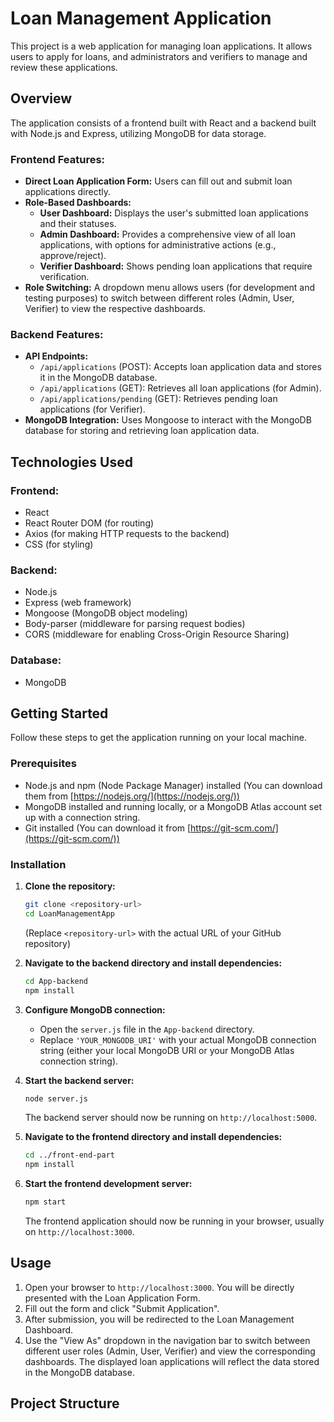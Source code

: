 # Loan Management Application

This project is a web application for managing loan applications. It allows users to apply for loans, and administrators and verifiers to manage and review these applications.

## Overview

The application consists of a frontend built with React and a backend built with Node.js and Express, utilizing MongoDB for data storage.

### Frontend Features:

* **Direct Loan Application Form:** Users can fill out and submit loan applications directly.
* **Role-Based Dashboards:**
    * **User Dashboard:** Displays the user's submitted loan applications and their statuses.
    * **Admin Dashboard:** Provides a comprehensive view of all loan applications, with options for administrative actions (e.g., approve/reject).
    * **Verifier Dashboard:** Shows pending loan applications that require verification.
* **Role Switching:** A dropdown menu allows users (for development and testing purposes) to switch between different roles (Admin, User, Verifier) to view the respective dashboards.

### Backend Features:

* **API Endpoints:**
    * `/api/applications` (POST): Accepts loan application data and stores it in the MongoDB database.
    * `/api/applications` (GET): Retrieves all loan applications (for Admin).
    * `/api/applications/pending` (GET): Retrieves pending loan applications (for Verifier).
* **MongoDB Integration:** Uses Mongoose to interact with the MongoDB database for storing and retrieving loan application data.

## Technologies Used

### Frontend:

* React
* React Router DOM (for routing)
* Axios (for making HTTP requests to the backend)
* CSS (for styling)

### Backend:

* Node.js
* Express (web framework)
* Mongoose (MongoDB object modeling)
* Body-parser (middleware for parsing request bodies)
* CORS (middleware for enabling Cross-Origin Resource Sharing)

### Database:

* MongoDB

## Getting Started

Follow these steps to get the application running on your local machine.

### Prerequisites

* Node.js and npm (Node Package Manager) installed (You can download them from [https://nodejs.org/](https://nodejs.org/))
* MongoDB installed and running locally, or a MongoDB Atlas account set up with a connection string.
* Git installed (You can download it from [https://git-scm.com/](https://git-scm.com/))

### Installation

1.  **Clone the repository:**
    ```bash
    git clone <repository-url>
    cd LoanManagementApp
    ```
    (Replace `<repository-url>` with the actual URL of your GitHub repository)

2.  **Navigate to the backend directory and install dependencies:**
    ```bash
    cd App-backend
    npm install
    ```

3.  **Configure MongoDB connection:**
    * Open the `server.js` file in the `App-backend` directory.
    * Replace `'YOUR_MONGODB_URI'` with your actual MongoDB connection string (either your local MongoDB URI or your MongoDB Atlas connection string).

4.  **Start the backend server:**
    ```bash
    node server.js
    ```
    The backend server should now be running on `http://localhost:5000`.

5.  **Navigate to the frontend directory and install dependencies:**
    ```bash
    cd ../front-end-part
    npm install
    ```

6.  **Start the frontend development server:**
    ```bash
    npm start
    ```
    The frontend application should now be running in your browser, usually on `http://localhost:3000`.

## Usage

1.  Open your browser to `http://localhost:3000`. You will be directly presented with the Loan Application Form.
2.  Fill out the form and click "Submit Application".
3.  After submission, you will be redirected to the Loan Management Dashboard.
4.  Use the "View As" dropdown in the navigation bar to switch between different user roles (Admin, User, Verifier) and view the corresponding dashboards. The displayed loan applications will reflect the data stored in the MongoDB database.

## Project Structure
